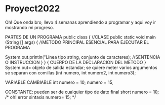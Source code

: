 # Proyect2022
Oh! Que onda bro, llevo 4 semanas aprendiendo a programar y aqui voy ir mostrando mi progreso. 

PARTES DE UN PROGRAMA
public class {   //CLASE
public static void main (String [] args) {  //METODO PRINCIPAL ESENCIAL PARA EJECUTAR EL PROGRAMA

System.out.println("Linea tipo string, conjunto de caracteres); //SENTENCIA  O INSTRUCCION 
}
}
{ CUERPO DE LA DECLARACION DEL METODO }
System.out= objeto de salida estandar; 
se quiere meter varios argumentos se separan con comillas (int numero, int numero2, int numero3);




VARIABLE CAMBIABLE 
int numero = 10;
numero = 15; 

CONSTANTE: pueden ser de cualquier tipo de dato 
final short numero = 10;   /*
                               oh! error sintaxis 
numero= 15;                */

